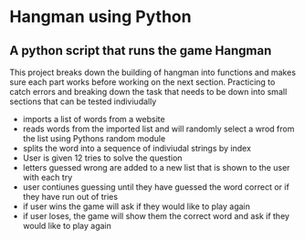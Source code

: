 # Hangman using Python


## A python script that runs the game Hangman

This project breaks down the building of hangman into functions and makes sure each part works before working on the next section. 
Practicing to catch errors and breaking down the task that needs to be down into small sections that can be tested indiviudally

* imports a list of words from a website
* reads words from the imported list and will randomly select a wrod from the list using Pythons random module
* splits the word into a sequence of indiviudal strings by index
* User is given 12 tries to solve the question
* letters guessed wrong are added to a new list that is shown to the user with each try
* user contiunes guessing until they have guessed the word correct or if they have run out of tries
* if user wins the game will ask if they would like to play again
* if user loses, the game will show them the correct word and ask if they would like to play again



